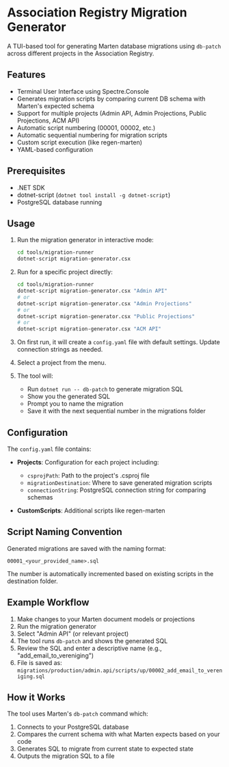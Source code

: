 # Association Registry Migration Generator

A TUI-based tool for generating Marten database migrations using `db-patch` across different projects in the Association Registry.

## Features

- Terminal User Interface using Spectre.Console
- Generates migration scripts by comparing current DB schema with Marten's expected schema
- Support for multiple projects (Admin API, Admin Projections, Public Projections, ACM API)
- Automatic script numbering (00001, 00002, etc.)
- Automatic sequential numbering for migration scripts
- Custom script execution (like regen-marten)
- YAML-based configuration

## Prerequisites

- .NET SDK
- dotnet-script (`dotnet tool install -g dotnet-script`)
- PostgreSQL database running

## Usage

1. Run the migration generator in interactive mode:
   ```bash
   cd tools/migration-runner
   dotnet-script migration-generator.csx
   ```

2. Run for a specific project directly:
   ```bash
   cd tools/migration-runner
   dotnet-script migration-generator.csx "Admin API"
   # or
   dotnet-script migration-generator.csx "Admin Projections"
   # or
   dotnet-script migration-generator.csx "Public Projections"
   # or
   dotnet-script migration-generator.csx "ACM API"
   ```

2. On first run, it will create a `config.yaml` file with default settings. Update connection strings as needed.

3. Select a project from the menu.

4. The tool will:
   - Run `dotnet run -- db-patch` to generate migration SQL
   - Show you the generated SQL
   - Prompt you to name the migration
   - Save it with the next sequential number in the migrations folder

## Configuration

The `config.yaml` file contains:

- **Projects**: Configuration for each project including:
  - `csprojPath`: Path to the project's .csproj file
  - `migrationDestination`: Where to save generated migration scripts
  - `connectionString`: PostgreSQL connection string for comparing schemas

- **CustomScripts**: Additional scripts like regen-marten

## Script Naming Convention

Generated migrations are saved with the naming format:
```
00001_<your_provided_name>.sql
```

The number is automatically incremented based on existing scripts in the destination folder.

## Example Workflow

1. Make changes to your Marten document models or projections
2. Run the migration generator
3. Select "Admin API" (or relevant project)
4. The tool runs `db-patch` and shows the generated SQL
5. Review the SQL and enter a descriptive name (e.g., "add_email_to_vereniging")
6. File is saved as: `migrations/production/admin.api/scripts/up/00002_add_email_to_vereniging.sql`

## How it Works

The tool uses Marten's `db-patch` command which:
1. Connects to your PostgreSQL database
2. Compares the current schema with what Marten expects based on your code
3. Generates SQL to migrate from current state to expected state
4. Outputs the migration SQL to a file